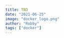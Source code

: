```yaml
---
title: TBD
date: "2021-06-25"
image: "docker_logo.png"
author: "Robby"
tags: ["docker"]
---
```


<!---->
<!-- ## Install using your package manager -->
<!---->
<!-- Here are some popular examples. -->
<!---->
<!-- - Ubuntu, Debian, CentOS, Fedora: -->
<!---->
<!-- [install link](https://docs.docker.com/engine/install/) -->
<!---->
<!-- - Arch: -->
<!--   ``` -->
<!--   sudo pacman -S docker -->
<!--   ``` -->
<!---->
<!-- - Gentoo: -->
<!---->
<!-- [install link](https://wiki.gentoo.org/wiki/Docker) -->
<!---->
<!-- ## Add user to docker group -->
<!---->
<!-- ``` -->
<!-- sudo usermod -a -G docker $USER -->
<!-- ``` -->
<!---->
<!-- **NOTE** This can be dangerous, anyone added to the docker group is root equivalent because they can use the docker run --privileged command to start containers with root privileges. [Archwiki](https://wiki.archlinux.org/title/Docker) -->
<!---->
<!-- ## Logout -->
<!---->
<!-- You will need to logout for the group to update for the user -->
<!---->
<!-- After logging back in run `groups` and you should see the `docker` group has been added to your user -->
<!---->
<!-- ## Start and enable the docker service -->
<!---->
<!-- starting the service will activate it for your current session -->
<!---->
<!-- enabling the service will activate for all future sessions -->
<!---->
<!-- **NOTE** The service will be automatically enabled for Ubuntu and Debian -->
<!---->
<!-- ``` -->
<!-- sudo systemctl enable docker.service -->
<!-- ``` -->
<!---->
<!-- You can use the following to check that the service is enabled: -->
<!---->
<!-- ``` -->
<!-- systemctl list-unit-files --state=enabled -->
<!-- ``` -->
<!---->
<!-- ## Testing your installation -->
<!---->
<!-- Run `docker info` to confirm the docker service is running -->
<!---->
<!-- ## Images to get you started -->
<!---->
<!-- Here are some examples of what you can do with docker: -->
<!---->
<!-- ``` -->
<!-- docker run -it python -->
<!---->
<!-- docker run -d -p 27017-27019:27017-27019 --name mongodb mongo -->
<!---->
<!-- docker run -it ubuntu # run cat /etc/os-release  -->
<!-- ``` -->
